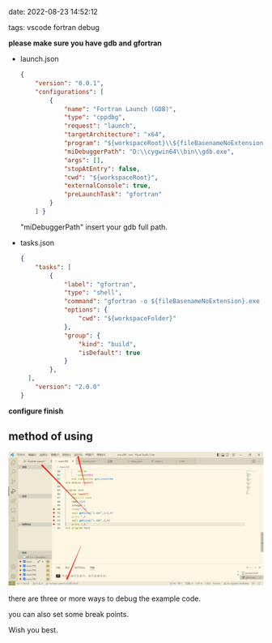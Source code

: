 date: 2022-08-23 14:52:12

tags: vscode fortran debug

**please make sure you have gdb and gfortran**

* launch.json

  ```json
  {
      "version": "0.0.1",
      "configurations": [
          {
              "name": "Fortran Launch (GDB)",
              "type": "cppdbg",
              "request": "launch",
              "targetArchitecture": "x64",
              "program": "${workspaceRoot}\\${fileBasenameNoExtension}.exe",
              "miDebuggerPath": "D:\\cygwin64\\bin\\gdb.exe",
              "args": [],
              "stopAtEntry": false,
              "cwd": "${workspaceRoot}",
              "externalConsole": true,
              "preLaunchTask": "gfortran"
          }
      ] }
  ```

  "miDebuggerPath" insert your gdb full path.

* tasks.json

  ```json
  {
      "tasks": [
          {
              "label": "gfortran",
              "type": "shell",
              "command": "gfortran -o ${fileBasenameNoExtension}.exe  ${fileBasename} -g",
              "options": {
                  "cwd": "${workspaceFolder}"
              },
              "group": {
                  "kind": "build",
                  "isDefault": true
              }            
          },
    ],
      "version": "2.0.0"
  }
  ```

**configure finish**

## method of using

![1661237821036](./debug-fortran-in-vscode/1661237821036.png)

there are three or more ways to debug the example code.

you can also set some break points.

Wish you best.